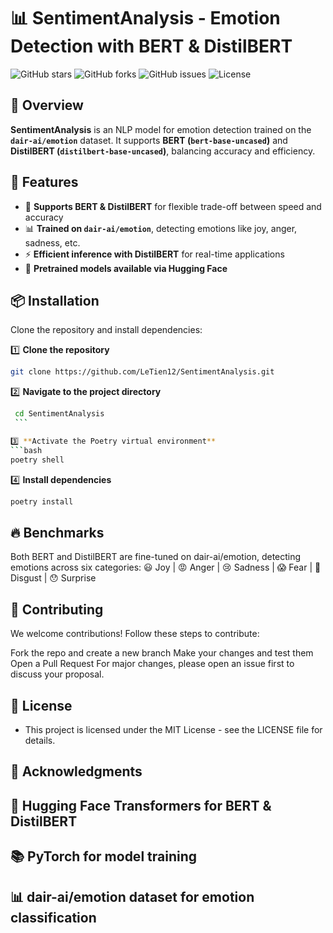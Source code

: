 # 📊 SentimentAnalysis - Emotion Detection with BERT & DistilBERT

![GitHub stars](https://img.shields.io/github/stars/LeTien12/SentimentAnalysis?style=social)
![GitHub forks](https://img.shields.io/github/forks/LeTien12/SentimentAnalysis?style=social)
![GitHub issues](https://img.shields.io/github/issues/LeTien12/SentimentAnalysis)
![License](https://img.shields.io/github/license/LeTien12/SentimentAnalysis)

## 🌟 Overview

**SentimentAnalysis** is an NLP model for emotion detection trained on the **`dair-ai/emotion`** dataset. It supports **BERT (`bert-base-uncased`)** and **DistilBERT (`distilbert-base-uncased`)**, balancing accuracy and efficiency.

## 🚀 Features

- 🧠 **Supports BERT & DistilBERT** for flexible trade-off between speed and accuracy  
- 📊 **Trained on `dair-ai/emotion`**, detecting emotions like joy, anger, sadness, etc.  
- ⚡ **Efficient inference with DistilBERT** for real-time applications  
- 🔄 **Pretrained models available via Hugging Face**  

## 📦 Installation

Clone the repository and install dependencies:

1️⃣ **Clone the repository**  
   ```bash
   git clone https://github.com/LeTien12/SentimentAnalysis.git
   ```

2️⃣ **Navigate to the project directory**
   ```bash
    cd SentimentAnalysis
    ```

3️⃣ **Activate the Poetry virtual environment**  
   ```bash
   poetry shell
   ```

4️⃣ **Install dependencies**  
   ```bash
   poetry install
   ```



## 🔥 Benchmarks
Both BERT and DistilBERT are fine-tuned on dair-ai/emotion, detecting emotions across six categories:
😃 Joy | 😡 Anger | 😢 Sadness | 😱 Fear | 🤢 Disgust | 😯 Surprise

## 🤝 Contributing
We welcome contributions! Follow these steps to contribute:

Fork the repo and create a new branch
Make your changes and test them
Open a Pull Request
For major changes, please open an issue first to discuss your proposal.


## 📄 License
- This project is licensed under the MIT License - see the LICENSE file for details.

## 🌟 Acknowledgments
## 🤗 Hugging Face Transformers for BERT & DistilBERT
## 📚 PyTorch for model training
## 📊 dair-ai/emotion dataset for emotion classification

